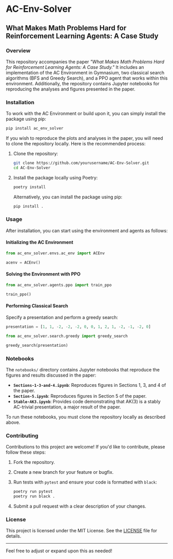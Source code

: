 # AC-Env-Solver

## What Makes Math Problems Hard for Reinforcement Learning Agents: A Case Study

### Overview

This repository accompanies the paper *"What Makes Math Problems Hard for Reinforcement Learning Agents: A Case Study."* It includes an implementation of the AC Environment in Gymnasium, two classical search algorithms (BFS and Greedy Search), and a PPO agent that works within this environment. Additionally, the repository contains Jupyter notebooks for reproducing the analyses and figures presented in the paper.

### Installation

To work with the AC Environment or build upon it, you can simply install the package using pip:

```bash
pip install ac_env_solver
```

If you wish to reproduce the plots and analyses in the paper, you will need to clone the repository locally. Here is the recommended process:

1. Clone the repository:

   ```bash
   git clone https://github.com/yourusername/AC-Env-Solver.git
   cd AC-Env-Solver
   ```

2. Install the package locally using Poetry:

   ```bash
   poetry install
   ```

   Alternatively, you can install the package using pip:

   ```bash
   pip install .
   ```

### Usage

After installation, you can start using the environment and agents as follows:

#### Initializing the AC Environment

```python
from ac_env_solver.envs.ac_env import ACEnv

acenv = ACEnv()
```

#### Solving the Environment with PPO

```python
from ac_env_solver.agents.ppo import train_ppo

train_ppo()
```

#### Performing Classical Search

Specify a presentation and perform a greedy search:

```python
presentation = [1, 1, -2, -2, -2, 0, 0, 1, 2, 1, -2, -1, -2, 0]

from ac_env_solver.search.greedy import greedy_search

greedy_search(presentation)
```

### Notebooks

The `notebooks/` directory contains Jupyter notebooks that reproduce the figures and results discussed in the paper:

- **`Sections-1-3-and-4.ipynb`**: Reproduces figures in Sections 1, 3, and 4 of the paper.
- **`Section-5.ipynb`**: Reproduces figures in Section 5 of the paper.
- **`Stable-AK3.ipynb`**: Provides code demonstrating that AK(3) is a stably AC-trivial presentation, a major result of the paper.

To run these notebooks, you must clone the repository locally as described above.

### Contributing

Contributions to this project are welcome! If you'd like to contribute, please follow these steps:

1. Fork the repository.
2. Create a new branch for your feature or bugfix.
3. Run tests with `pytest` and ensure your code is formatted with `black`:

   ```bash
   poetry run pytest
   poetry run black .
   ```

4. Submit a pull request with a clear description of your changes.

### License

This project is licensed under the MIT License. See the [LICENSE](LICENSE) file for details.

---

Feel free to adjust or expand upon this as needed!